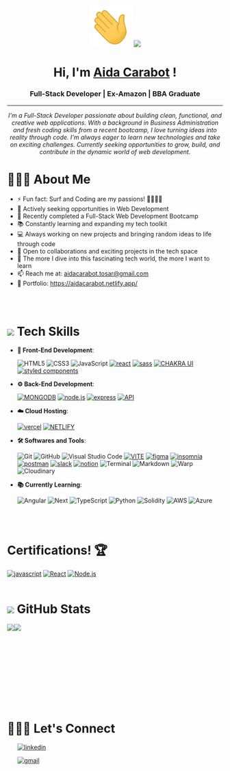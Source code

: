 <p align="center">
<img src="https://raw.githubusercontent.com/ABSphreak/ABSphreak/master/gifs/Hi.gif" width="100px">
<img src="https://github.com/user-attachments/assets/a9fa95a2-2ce3-4c8a-8798-a48be0b33db4" width="200">
</p>

<h1 align="center">Hi, I'm <a href="https://aidacarabot.netlify.app/">Aida  Carabot<a> !</h1>
<h3 align="center">Full-Stack Developer | Ex-Amazon | BBA Graduate </h3>

-----
<p align="center">
<em>
I'm a Full-Stack Developer passionate about building clean, functional, and creative web applications. With a background in Business Administration and fresh coding skills from a recent bootcamp, I love turning ideas into reality through code. I'm always eager to learn new technologies and take on exciting challenges. Currently seeking opportunities to grow, build, and contribute in the dynamic world of web development.
</em>
</p>

# 👩🏼‍💻 About Me
- ⚡ Fun fact: Surf and Coding are my passions! 🌊👩🏼‍💻
- 🚀 Actively seeking opportunities in Web Development
- 🌱 Recently completed a Full-Stack Web Development Bootcamp
- 📚 Constantly learning and expanding my tech toolkit
- 💻 Always working on new projects and bringing random ideas to life through code
- 🤝 Open to collaborations and exciting projects in the tech space
- 🌟 The more I dive into this fascinating tech world, the more I want to learn
- 📫 Reach me at: aidacarabot.tosar@gmail.com
- 🔗 Portfolio: https://aidacarabot.netlify.app/
<br>
<br>

# <img src="https://media2.giphy.com/media/QssGEmpkyEOhBCb7e1/giphy.gif?cid=ecf05e47a0n3gi1bfqntqmob8g9aid1oyj2wr3ds3mg700bl&rid=giphy.gif" width ="25"> Tech Skills

<p align="center">
 
- **🎨 Front-End Development**:

   ![HTML5](https://img.shields.io/badge/HTML5%20-%23E34F26.svg?style=for-the-badge&logo=html5&logoColor=white)
   ![CSS3](https://img.shields.io/badge/CSS%20-%231572B6.svg?style=for-the-badge&logo=css3&logoColor=white)
   ![JavaScript](https://img.shields.io/badge/JavaScript%20-%23F7DF1E.svg?style=for-the-badge&logo=javascript&logoColor=black)
<a href='' target="_blank"><img alt='react' src='https://img.shields.io/badge/REACT-100000?style=for-the-badge&logo=react&logoColor=FFFFFF&labelColor=3FC5FF&color=3FC5FF'/></a>
<a href='' target="_blank"><img alt='sass' src='https://img.shields.io/badge/sass-100000?style=for-the-badge&logo=sass&logoColor=FFFFFF&labelColor=F481D3&color=F481D3'/></a>
<a href='' target="_blank"><img alt='CHAKRA UI' src='https://img.shields.io/badge/CHAKRA_UI-100000?style=for-the-badge&logo=CHAKRAUI&logoColor=FFFFFF&labelColor=1ED089&color=1ED089'/></a>
<a href='' target="_blank"><img alt='styled components' src='https://img.shields.io/badge/styled_components-100000?style=for-the-badge&logo=styledcomponents&logoColor=FFFFFF&labelColor=E966ED&color=E966ED'/></a>

- **⚙️ Back-End Development**:
  
<ul>
<a href='' target="_blank"><img alt='MONGODB' src='https://img.shields.io/badge/MONGO_DB-100000?style=for-the-badge&logo=MONGODB&logoColor=FFFFFF&labelColor=20764B&color=20764B'/></a>
<a href='' target="_blank"><img alt='node.js' src='https://img.shields.io/badge/NODE.JS-100000?style=for-the-badge&logo=node.js&logoColor=FFFFFF&labelColor=45D45D&color=45D45D'/></a>
<a href='' target="_blank"><img alt='express' src='https://img.shields.io/badge/express.js-100000?style=for-the-badge&logo=express&logoColor=000000&labelColor=FFD900&color=FFD900'/></a>
<a href='' target="_blank"><img alt='API' src='https://img.shields.io/badge/REST_API-100000?style=for-the-badge&logo=API&logoColor=FFFFFF&labelColor=008FE7&color=008FE7'/></a>
<a href='' target="_blank"><img alt='' src='https://img.shields.io/badge/NO_SQL-100000?style=for-the-badge&logo=&logoColor=FFFFFF&labelColor=0DA6FF&color=083176'/></a>
</ul>


- **☁️ Cloud Hosting**:

<ul>
<a href='' target="_blank"><img alt='vercel' src='https://img.shields.io/badge/VERCEL-100000?style=for-the-badge&logo=vercel&logoColor=FFFFFF&labelColor=000000&color=000000'/></a>
<a href='' target="_blank"><img alt='NETLIFY' src='https://img.shields.io/badge/NETLIFY-100000?style=for-the-badge&logo=NETLIFY&logoColor=FFFFFF&labelColor=45D4A6&color=45D4A6'/></a>
</ul>

- **🛠️ Softwares and Tools**:

    ![Git](https://img.shields.io/badge/git-%23F05033.svg?style=for-the-badge&logo=git&logoColor=white)
    ![GitHub](https://img.shields.io/badge/github-%23121011.svg?style=for-the-badge&logo=github&logoColor=white)
    ![Visual Studio Code](https://img.shields.io/badge/Visual%20Studio%20Code-0078d7.svg?style=for-the-badge&logo=visual-studio-code&logoColor=white)
<a href='' target="_blank"><img alt='VITE' src='https://img.shields.io/badge/VITE-100000?style=for-the-badge&logo=VITE&logoColor=FFFFFF&labelColor=727AFF&color=727AFF'/></a>
<a href='' target="_blank"><img alt='figma' src='https://img.shields.io/badge/figma-100000?style=for-the-badge&logo=figma&logoColor=FFFFFF&labelColor=BA1EB0&color=BA1EB0'/></a>
<a href='' target="_blank"><img alt='insomnia' src='https://img.shields.io/badge/insomnia-100000?style=for-the-badge&logo=insomnia&logoColor=FFFFFF&labelColor=740EC7&color=740EC7'/></a>
<a href='' target="_blank"><img alt='postman' src='https://img.shields.io/badge/postman-100000?style=for-the-badge&logo=postman&logoColor=FFFFFF&labelColor=FF7300&color=FF7300'/></a>
<a href='' target="_blank"><img alt='slack' src='https://img.shields.io/badge/slack-100000?style=for-the-badge&logo=slack&logoColor=FFFFFF&labelColor=9D0C87&color=9D0C87'/></a>
<a href='' target="_blank"><img alt='notion' src='https://img.shields.io/badge/notion-100000?style=for-the-badge&logo=notion&logoColor=FFFFFF&labelColor=56534B&color=56534B'/></a>
![Terminal](https://img.shields.io/badge/Terminal-%23054020?style=for-the-badge&logo=gnu-bash&logoColor=white)
![Markdown](https://img.shields.io/badge/markdown-%23000000.svg?style=for-the-badge&logo=markdown&logoColor=white)
![Warp](https://img.shields.io/badge/warp-01A4FF?style=for-the-badge&logo=warp&logoColor=white)
![Cloudinary](https://img.shields.io/badge/Cloudinary-3448C5?style=for-the-badge&logo=Cloudinary&logoColor=white)

- **📚 Currently Learning**:

<ul>
	
![Angular](https://img.shields.io/badge/Angular-DD0031?style=for-the-badge&logo=angular&logoColor=white)
![Next](https://img.shields.io/badge/next%20js-000000?style=for-the-badge&logo=nextdotjs&logoColor=white)
![TypeScript](https://img.shields.io/badge/TypeScript-007ACC?style=for-the-badge&logo=typescript&logoColor=white)
![Python](https://img.shields.io/badge/Python-FFD43B?style=for-the-badge&logo=python&logoColor=blue)
![Solidity](https://img.shields.io/badge/Solidity-e6e6e6?style=for-the-badge&logo=solidity&logoColor=black)
![AWS](https://img.shields.io/badge/Amazon_AWS-FF9900?style=for-the-badge&logo=amazonaws&logoColor=white)
![Azure](https://img.shields.io/badge/Azure_DevOps-0078D7?style=for-the-badge&logo=azure-devops&logoColor=white)

</ul> 
</p>
<br>
<br>

# Certifications! 🏆
<a href='https://verified.sertifier.com/en/verify/23217705609352/' target="_blank"><img alt='javascript' src='https://img.shields.io/badge/javascript_developer-100000?style=for-the-badge&logo=javascript&logoColor=FFFFFF&labelColor=FFD500&color=black'/></a>
<a href='https://verified.sertifier.com/es/verify/31051213939292/' target="_blank"><img alt='React' src='https://img.shields.io/badge/Frontend_developer-100000?style=for-the-badge&logo=React&logoColor=FFFFFF&labelColor=0DA6FF&color=black'/></a>
<a href='https://verified.sertifier.com/es/verify/90450500239736/' target="_blank"><img alt='Node.js' src='https://img.shields.io/badge/Backend_developer-100000?style=for-the-badge&logo=Node.js&logoColor=FFFFFF&labelColor=1CAD4D&color=black'/></a>
<a href='https://github.com/shivamkapasia0' target="_blank"><img alt='' src='https://img.shields.io/badge/more_on the way!-100000?style=for-the-badge&logo=&logoColor=white&labelColor=black&color=424242'/></a>
<br>
<br>

# <img src="https://media.giphy.com/media/iY8CRBdQXODJSCERIr/giphy.gif" width="35"><b> GitHub Stats </b>
<p><img align="left" src="https://github-readme-stats.vercel.app/api?username=aidacarabot&show_icons=true&theme=dark&locale=en"/></p>
<p><img align="left" src="https://github-readme-stats.vercel.app/api/top-langs?username=aidacarabot&show_icons=true&theme=dark&locale=en&layout=compact"/></p>   
<br>
<br>
<br>
<br>
<br>
<br>
<br>
<br>
<br>
<br>
<br>






# 🙋🏼‍♀️ Let's Connect

<div align='left'>

<ul>


<a href='https://www.linkedin.com/in/aidacarabot/' target="_blank"><img alt='linkedin' src='https://img.shields.io/badge/Linkedin:_Aidacarabot-100000?style=for-the-badge&logo=linkedin&logoColor=white&labelColor=0476CD&color=025D99'/></a>
<br>


<a href='mailto:aidacarabot.tosar@gmail.com' target="_blank"><img alt='gmail' src='https://img.shields.io/badge/gmail:_aidacarabot.tosar@gmail.com-100000?style=for-the-badge&logo=gmail&logoColor=FFFFFF&labelColor=E71405&color=D30707'/></a>
</a>

	
</ul>
</div>

